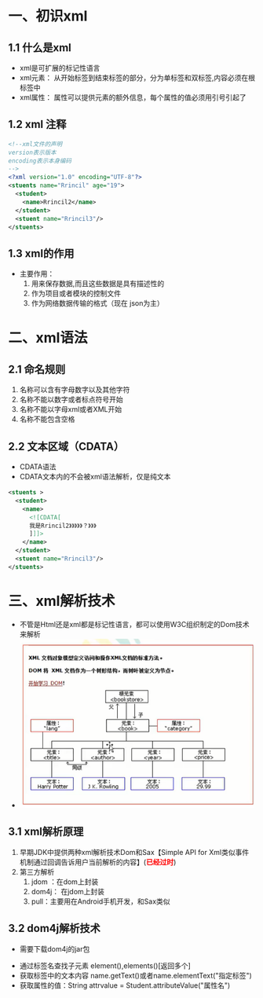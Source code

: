 # 一、初识xml
## 1.1 什么是xml
* xml是可扩展的标记性语言
* xml元素： 从开始标签到结束标签的部分，分为单标签和双标签,内容必须在根标签中
* xml属性： 属性可以提供元素的额外信息，每个属性的值必须用引号引起了
## 1.2 xml 注释
```xml
<!--xml文件的声明
version表示版本
encoding表示本身编码
-->
<?xml version="1.0" encoding="UTF-8"?>
<stuents name="Rrincil" age="19">
  <student>
    <name>Rrincil2</name>
  </student>
  <stuent name="Rrincil3"/>
</stuents>
```
## 1.3 xml的作用
* 主要作用：
    1. 用来保存数据,而且这些数据是具有描述性的
    2. 作为项目或者模块的控制文件
    3. 作为网络数据传输的格式（现在 json为主）
# 二、xml语法
## 2.1 命名规则
1. 名称可以含有字母数字以及其他字符
2. 名称不能以数字或者标点符号开始
3. 名称不能以字母xml或者XML开始
4. 名称不能包含空格
## 2.2 文本区域（CDATA）
* CDATA语法  <![CDATA[这里是纯文本，不会被解析]]]>
* CDATA文本内的不会被xml语法解析，仅是纯文本
```xml
<stuents >
  <student>
    <name>
      <![CDATA[
      我是Rrincil2》》》》》？》》》
      ]]]>
    </name>
  </student>
  <stuent name="Rrincil3"/>
</stuents>
```
# 三、xml解析技术
* 不管是Html还是xml都是标记性语言，都可以使用W3C组织制定的Dom技术来解析
* ![xml解析](./img/xmljiexi.png)
## 3.1 xml解析原理
1. 早期JDK中提供两种xml解析技术Dom和Sax【Simple API for Xml类似事件机制通过回调告诉用户当前解析的内容】(<span style="color:red;font-weight:800;">已经过时</span>)
2. 第三方解析
    1. jdom ：在dom上封装
    2. dom4j： 在jdom上封装
    3. pull：主要用在Android手机开发，和Sax类似
## 3.2 dom4j解析技术
- 需要下载dom4j的jar包
* 通过标签名查找子元素 element(),elements()[返回多个]
* 获取标签中的文本内容 name.getText()或者name.elementText("指定标签")
* 获取属性的值：String attrvalue = Student.attributeValue("属性名")